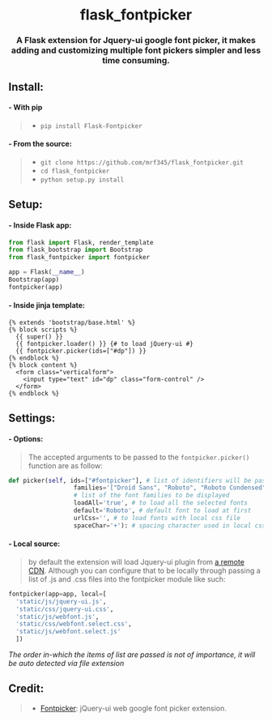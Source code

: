 <h1 align='center'> flask_fontpicker </h1>
<h3 align='center'>A Flask extension for Jquery-ui google font picker, it makes adding and customizing multiple font pickers simpler and less time consuming.</h3>

## Install:
#### - With pip
> - `pip install Flask-Fontpicker` <br />

#### - From the source:
> - `git clone https://github.com/mrf345/flask_fontpicker.git`<br />
> - `cd flask_fontpicker` <br />
> - `python setup.py install`

## Setup:
#### - Inside Flask app:
```python
from flask import Flask, render_template
from flask_bootstrap import Bootstrap
from flask_fontpicker import fontpicker

app = Flask(__name__)
Bootstrap(app)
fontpicker(app)
```

#### - Inside jinja template:
```jinja
{% extends 'bootstrap/base.html' %}
{% block scripts %}
  {{ super() }}
  {{ fontpicker.loader() }} {# to load jQuery-ui #}
  {{ fontpicker.picker(ids=["#dp"]) }}
{% endblock %}
{% block content %}
  <form class="verticalform">
    <input type="text" id="dp" class="form-control" />
  </form>
{% endblock %}
```

## Settings:
#### - Options:
> The accepted arguments to be passed to the `fontpicker.picker()` function are as follow:
```python
def picker(self, ids=["#fontpicker"], # list of identifiers will be passed to Jquery to select element
                  families='["Droid Sans", "Roboto", "Roboto Condensed", "Signika"]',
                  # list of the font families to be displayed
                  loadAll='true', # to load all the selected fonts
                  default='Roboto', # default font to load at first
                  urlCss='', # to load fonts with local css file
                  spaceChar='+'): # spacing character used in local css file
```

#### - Local source:
> by default the extension will load Jquery-ui plugin from [a remote CDN][25530337]. Although you can configure that to be locally through passing a list of .js and .css files into the fontpicker module like such:
```python
fontpicker(app=app, local=[
  'static/js/jquery-ui.js', 
  'static/css/jquery-ui.css', 
  'static/js/webfont.js',
  'static/css/webfont.select.css',
  'static/js/webfont.select.js'
  ])
```
_The order in-which the items of list are passed is not of importance, it will be auto detected via file extension_

[25530337]: https://code.jquery.com/ui/ "Jquery-ui CDN"

## Credit:
> - [Fontpicker][1311353e]: jQuery-ui web google font picker extension.

  [1311353e]: https://www.jqueryscript.net/text/Google-Web-Font-Picker-Plugin-With-jQuery-And-jQuery-UI-Webfont-selector.html "jQuery-UI scripts page"
